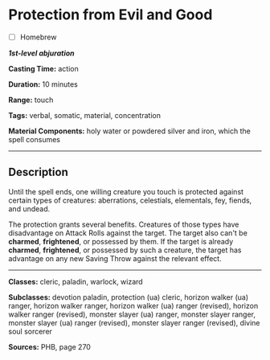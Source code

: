 # Protection from Evil and Good

- [ ] Homebrew

***1st-level abjuration***

**Casting Time:** action

**Duration:** 10 minutes

**Range:** touch

**Tags:** verbal, somatic, material, concentration

**Material Components:** holy water or powdered silver and iron, which the spell consumes

---

## Description
Until the spell ends, one willing creature you touch is protected against certain types of creatures: aberrations, celestials, elementals, fey, fiends, and undead.

The protection grants several benefits.
Creatures of those types have disadvantage on Attack Rolls against the target.
The target also can't be **charmed**, **frightened**, or possessed by them.
If the target is already **charmed**, **frightened**, or possessed by such a creature, the target has advantage on any new Saving Throw against the relevant effect.

---

**Classes:** cleric, paladin, warlock, wizard

**Subclasses:** devotion paladin, protection (ua) cleric, horizon walker (ua) ranger, horizon walker ranger, horizon walker (ua) ranger (revised), horizon walker ranger (revised), monster slayer (ua) ranger, monster slayer ranger, monster slayer (ua) ranger (revised), monster slayer ranger (revised), divine soul sorcerer

**Sources:** PHB, page 270
